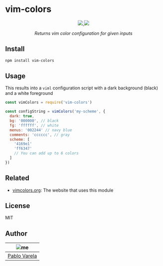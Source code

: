 # vim-colors

<p align="center">
  <a href="https://github.com/pablopunk/miny"><img src="https://img.shields.io/badge/made_with-miny-1eced8.svg" /> </a>
  <a href="https://www.npmjs.com/package/vim-colors"><img src="https://img.shields.io/npm/dt/vim-colors.svg" /></a>
</p>

<p align="center">
  <i>Returns vim color configuration for given inputs</i>
</p>

## Install

```sh
npm install vim-colors
```

## Usage

This results into a `viml` configuration script with a dark background (black) and
a white foreground

```js
const vimColors = require('vim-colors')

const configString = vimColors('my-scheme', {
  dark: true,
  bg: '000000', // black
  fg: 'ffffff', // white
  menus: '002244' // navy blue
  comments: 'cccccc', // gray
  scheme: [
    '4169e1'
    'ff6347'
    // You can add up to 6 colors
  ]
})


```

## Related

- [vimcolors.org](https://vimcolors.org): The website that uses this module

## License

MIT

## Author

| ![me](https://gravatar.com/avatar/fa50aeff0ddd6e63273a068b04353d9d?size=100) |
| ---------------------------------------------------------------------------- |
| [Pablo Varela](https://pablo.life)                                           |
